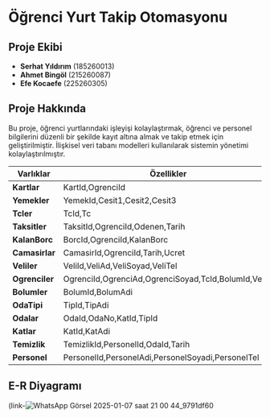 # Öğrenci Yurt Takip Otomasyonu

## Proje Ekibi
- **Serhat Yıldırım** (185260013)  
- **Ahmet Bingöl** (215260087)
- **Efe Kocaefe** (225260305)

## Proje Hakkında
Bu proje, öğrenci yurtlarındaki işleyişi kolaylaştırmak, öğrenci ve personel bilgilerini düzenli bir şekilde kayıt altına almak ve takip etmek için geliştirilmiştir. İlişkisel veri tabanı modelleri kullanılarak sistemin yönetimi kolaylaştırılmıştır.

| **Varlıklar**           | **Özellikler**                                                                                                      |
|-------------------------|----------------------------------------------------------------------------------------------------------------------|
| **Kartlar**             | KartId,OgrenciId                                                                    |
| **Yemekler**            | YemekId,Cesit1,Cesit2,Cesit3                                                            |
| **Tcler**               | TcId,Tc                                                                                              |
| **Taksitler**           | TaksitId,OgrenciId,Odenen,Tarih                                                                                          |
| **KalanBorc**           | BorcId,OgrenciId,KalanBorc                                                                                               |
| **Camasirlar**          | CamasirId,OgrenciId,Tarih,Ucret                               |
| **Veliler**             | VeliId,VeliAd,VeliSoyad,VeliTel                                                                                     |
| **Ogrenciler**          | OgrenciId,OgrenciAd,OgrenciSoyad,TcId,BolumId,VeliId                                             |
| **Bolumler**            | BolumId,BolumAdi                                                                |
| **OdaTipi**             | TipId,TipAdi                                          |
| **Odalar**              | OdaId,OdaNo,KatId,TipId                                                                            |
| **Katlar**              | KatId,KatAdi                                                      |
| **Temizlik**            | TemizlikId,PersonelId,OdaId,Tarih                 |
| **Personel**            | PersonelId,PersonelAdi,PersonelSoyadi,PersonelTel                                                  |




## E-R Diyagramı

(link-![WhatsApp Görsel 2025-01-07 saat 21 00 44_9791df60](https://github.com/user-attachments/assets/93a22e63-806b-458c-9f00-a5120c2758fd)



